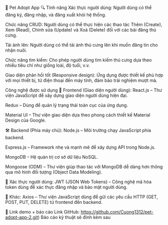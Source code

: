 🐶 Pet Adopt App
🔍 Tính năng Xác thực người dùng: Người dùng có thể đăng ký, đăng nhập, và đăng xuất khỏi hệ thống.

Chức năng CRUD: Người dùng có thể thực hiện các thao tác Thêm (Create), Xem (Read), Chỉnh sửa (Update) và Xoá (Delete) đối với các bài đăng thú cưng.

Tải ảnh lên: Người dùng có thể tải ảnh thú cưng lên khi muốn đăng tin cho nhận nuôi.

Chức năng tìm kiếm: Cho phép người dùng tìm kiếm thú cưng dựa theo nhiều tiêu chí như giống loài, độ tuổi, v.v.

Giao diện phản hồi tốt (Responsive design): Ứng dụng được thiết kế phù hợp với mọi thiết bị, từ điện thoại đến máy tính, đảm bảo trải nghiệm mượt mà.

Công nghệ được sử dụng 🎨 Frontend (Giao diện người dùng): React.js – Thư viện JavaScript để xây dựng giao diện người dùng hiện đại.

Redux – Dùng để quản lý trạng thái toàn cục của ứng dụng.

Material UI – Thư viện giao diện dựa theo phong cách thiết kế Material Design của Google.

🛠 Backend (Phía máy chủ): Node.js – Môi trường chạy JavaScript phía backend.

Express.js – Framework nhẹ và mạnh mẽ để xây dựng API trong Node.js.

MongoDB – Hệ quản trị cơ sở dữ liệu NoSQL.

Mongoose (ODM) – Thư viện giúp thao tác với MongoDB dễ dàng hơn thông qua mô hình đối tượng (Object Data Modeling).

🔐 Xác thực người dùng: JWT (JSON Web Tokens) – Công nghệ mã hóa token dùng để xác thực đăng nhập và bảo mật người dùng.

🔗 Khác: Axios – Thư viện JavaScript dùng để gửi các yêu cầu HTTP (GET, POST, PUT, DELETE) từ frontend đến backend.

📎 Link demo + báo cáo
Link GitHub: https://github.com/Cuong1312/pet-adopt-app-2.git)
Báo cáo kỹ thuật sẽ đính kèm sau
